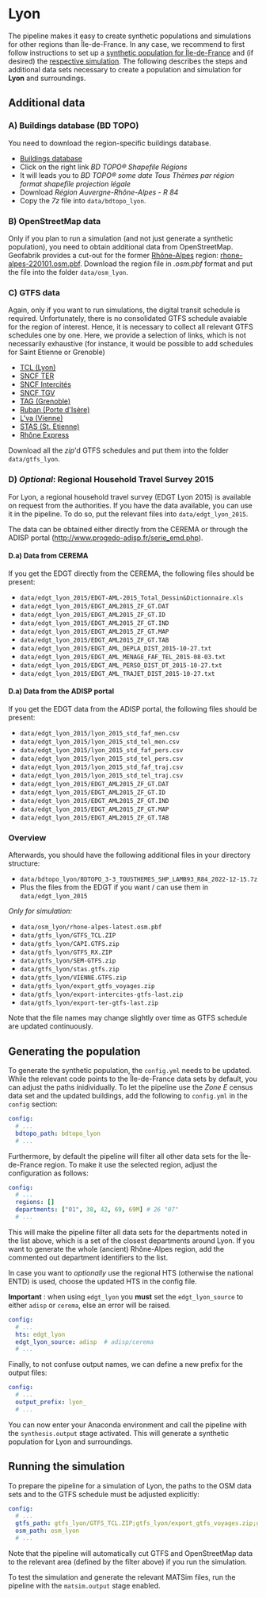 # Lyon

The pipeline makes it easy to create synthetic populations and simulations
for other regions than Île-de-France. In any case, we recommend to first
follow instructions to set up a [synthetic population for Île-de-France](../population.md)
and (if desired) the [respective simulation](../simulation.md). The following
describes the steps and additional data sets necessary to create a population and
simulation for **Lyon** and surroundings.

## Additional data

### A) Buildings database (BD TOPO)

You need to download the region-specific buildings database.

- [Buildings database](https://geoservices.ign.fr/bdtopo)
- Click on the right link *BD TOPO® Shapefile Régions* 
- It will leads you to *BD TOPO® some date Tous Thèmes par région format shapefile projection légale*
- Download *Région Auvergne-Rhône-Alpes - R 84*
- Copy the *7z* file into `data/bdtopo_lyon`.

### B) OpenStreetMap data

Only if you plan to run a simulation (and not just generate a synthetic population),
you need to obtain additional data from OpenStreetMap.
Geofabrik provides a cut-out for the former [Rhône-Alpes](https://download.geofabrik.de/europe/france/rhone-alpes.html) region: [rhone-alpes-220101.osm.pbf](https://download.geofabrik.de/europe/france/rhone-alpes-220101.osm.pbf). Download the region file in *.osm.pbf* format and put the file into the
folder `data/osm_lyon`.

### C) GTFS data

Again, only if you want to run simulations, the digital transit schedule is required.
Unfortunately, there is no consolidated GTFS schedule avaiable for the region of interest. Hence,
it is necessary to collect all relevant GTFS schedules one by one. Here, we
provide a selection of links, which is not necessarily exhaustive (for instance,
it would be possible to add schedules for Saint Etienne or Grenoble)

- [TCL (Lyon)](https://transport.data.gouv.fr/datasets/horaires-theoriques-du-reseau-transports-en-commun-lyonnais-1/)
- [SNCF TER](https://ressources.data.sncf.com/explore/dataset/sncf-ter-gtfs/information/)
- [SNCF Intercités](https://ressources.data.sncf.com/explore/dataset/sncf-intercites-gtfs/information/)
- [SNCF TGV](https://ressources.data.sncf.com/explore/dataset/horaires-des-train-voyages-tgvinouiouigo/information/)
- [TAG (Grenoble)](https://transport.data.gouv.fr/datasets/horaires-theoriques-du-reseau-tag/)
- [Ruban (Porte d'Isère)](https://transport.data.gouv.fr/datasets/reseau-ruban-donnees-theoriques/)
- [L'va (Vienne)](https://transport.data.gouv.fr/datasets/reseau-lva/?locale=en)
- [STAS (St. Etienne)](https://transport.data.gouv.fr/datasets/donnees-horaires-theoriques-gtfs-du-reseau-de-transport-de-la-metropole-de-saint-etienne-stas/?locale=fr&slug=donnees-horaires-theoriques-gtfs-du-reseau-de-transport-de-la-metropole-de-saint-etienne-stas)
- [Rhône Express](https://transport.data.gouv.fr/datasets/horaires-theoriques-du-service-rhonexpress-de-la-metropole-de-lyon-et-du-departement-du-rhone/)

Download all the *zip*'d GTFS schedules and put them into the folder `data/gtfs_lyon`.

### D) *Optional*: Regional Household Travel Survey 2015

For Lyon, a regional household travel survey (EDGT Lyon 2015) is available on request
from the authorities. If you have the data available, you can use it in the pipeline.
To do so, put the relevant files into `data/edgt_lyon_2015`.

The data can be obtained either directly from the CEREMA or through the ADISP portal (http://www.progedo-adisp.fr/serie_emd.php).

#### D.a) Data from CEREMA

If you get the EDGT directly from the CEREMA, the following files should be present:

- `data/edgt_lyon_2015/EDGT-AML-2015_Total_Dessin&Dictionnaire.xls`
- `data/edgt_lyon_2015/EDGT_AML2015_ZF_GT.DAT`
- `data/edgt_lyon_2015/EDGT_AML2015_ZF_GT.ID`
- `data/edgt_lyon_2015/EDGT_AML2015_ZF_GT.IND`
- `data/edgt_lyon_2015/EDGT_AML2015_ZF_GT.MAP`
- `data/edgt_lyon_2015/EDGT_AML2015_ZF_GT.TAB`
- `data/edgt_lyon_2015/EDGT_AML_DEPLA_DIST_2015-10-27.txt`
- `data/edgt_lyon_2015/EDGT_AML_MENAGE_FAF_TEL_2015-08-03.txt`
- `data/edgt_lyon_2015/EDGT_AML_PERSO_DIST_DT_2015-10-27.txt`
- `data/edgt_lyon_2015/EDGT_AML_TRAJET_DIST_2015-10-27.txt`

#### D.a) Data from the ADISP portal

If you get the EDGT data from the ADISP portal, the following files should be present:

- `data/edgt_lyon_2015/lyon_2015_std_faf_men.csv`
- `data/edgt_lyon_2015/lyon_2015_std_tel_men.csv`
- `data/edgt_lyon_2015/lyon_2015_std_faf_pers.csv`
- `data/edgt_lyon_2015/lyon_2015_std_tel_pers.csv`
- `data/edgt_lyon_2015/lyon_2015_std_faf_traj.csv`
- `data/edgt_lyon_2015/lyon_2015_std_tel_traj.csv`
- `data/edgt_lyon_2015/EDGT_AML2015_ZF_GT.DAT`
- `data/edgt_lyon_2015/EDGT_AML2015_ZF_GT.ID`
- `data/edgt_lyon_2015/EDGT_AML2015_ZF_GT.IND`
- `data/edgt_lyon_2015/EDGT_AML2015_ZF_GT.MAP`
- `data/edgt_lyon_2015/EDGT_AML2015_ZF_GT.TAB`

### Overview

Afterwards, you should have the following additional files in your directory structure:

- `data/bdtopo_lyon/BDTOPO_3-3_TOUSTHEMES_SHP_LAMB93_R84_2022-12-15.7z`
- Plus the files from the EDGT if you want / can use them in `data/edgt_lyon_2015`

*Only for simulation:*

- `data/osm_lyon/rhone-alpes-latest.osm.pbf`
- `data/gtfs_lyon/GTFS_TCL.ZIP`
- `data/gtfs_lyon/CAPI.GTFS.zip`
- `data/gtfs_lyon/GTFS_RX.ZIP`
- `data/gtfs_lyon/SEM-GTFS.zip`
- `data/gtfs_lyon/stas.gtfs.zip`
- `data/gtfs_lyon/VIENNE.GTFS.zip`
- `data/gtfs_lyon/export_gtfs_voyages.zip`
- `data/gtfs_lyon/export-intercites-gtfs-last.zip`
- `data/gtfs_lyon/export-ter-gtfs-last.zip`

Note that the file names may change slightly over time as GTFS schedule are
updated continuously.

## Generating the population

To generate the synthetic population, the `config.yml` needs to be updated. While
the relevant code points to the Île-de-France data sets by default, you can
adjust the paths inidividually. To let the pipeline use the *Zone E* census
data set and the updated buildings, add the following to `config.yml` in the `config` section:

```yaml
config:
  # ...
  bdtopo_path: bdtopo_lyon
  # ...
```

Furthermore, by default the pipeline will filter all other data sets for the
Île-de-France region. To make it use the selected region, adjust the
configuration as follows:

```yaml
config:
  # ...
  regions: []
  departments: ["01", 38, 42, 69, 69M] # 26 "07"
  # ...
```

This will make the pipeline filter all data sets for the departments noted
in the list above, which is a set of the closest departments around Lyon.
If you want to generate the whole (ancient) Rhône-Alpes region, add the commented out
department identifiers to the list.

In case you want to *optionally* use the regional HTS (otherwise the national ENTD)
is used, choose the updated HTS in the config file.

**Important** : when using `edgt_lyon` you **must** set the `edgt_lyon_source` to either `adisp` or `cerema`, else an error will be raised.

```yaml
config:
  # ...
  hts: edgt_lyon
  edgt_lyon_source: adisp  # adisp/cerema
  # ...
```

Finally, to not confuse output names, we can define a new prefix for the output files:

```yaml
config:
  # ...
  output_prefix: lyon_
  # ...
```

You can now enter your Anaconda environment and call the pipeline with the
`synthesis.output` stage activated. This will generate a synthetic population
for Lyon and surroundings.

## Running the simulation

To prepare the pipeline for a simulation of Lyon, the paths to the OSM data sets and to the GTFS schedule must be adjusted explicitly:

```yaml
config:
  # ...
  gtfs_path: gtfs_lyon/GTFS_TCL.ZIP;gtfs_lyon/export_gtfs_voyages.zip;gtfs_lyon/export-intercites-gtfs-last.zip;gtfs_lyon/export-ter-gtfs-last.zip;gtfs_lyon/CAPI.GTFS.zip;gtfs_lyon/GTFS_RX.ZIP;gtfs_lyon/SEM-GTFS.zip;gtfs_lyon/stas.gtfs.zip;gtfs_lyon/VIENNE.GTFS.zip
  osm_path: osm_lyon
  # ...
```

Note that the pipeline will automatically cut GTFS and OpenStreetMap data
to the relevant area (defined by the filter above) if you run the simulation.

To test the simulation and generate the relevant MATSim files, run the pipeline
with the `matsim.output` stage enabled.
